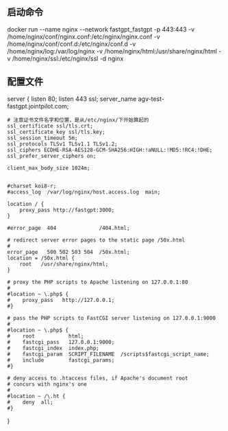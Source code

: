 

## 启动命令
docker run --name nginx --network fastgpt_fastgpt -p 443:443 -v /home/nginx/conf/nginx.conf:/etc/nginx/nginx.conf -v /home/nginx/conf/conf.d:/etc/nginx/conf.d -v /home/nginx/log:/var/log/nginx -v /home/nginx/html:/usr/share/nginx/html  -v /home/nginx/ssl:/etc/nginx/ssl -d nginx

## 配置文件
server {
    listen       80;
    listen       443 ssl;
    server_name  agv-test-fastgpt.jointpilot.com;

    # 注意证书文件名字和位置，是从/etc/nginx/下开始算起的
    ssl_certificate ssl/tls.crt;
    ssl_certificate_key ssl/tls.key;
    ssl_session_timeout 5m;
    ssl_protocols TLSv1 TLSv1.1 TLSv1.2;
    ssl_ciphers ECDHE-RSA-AES128-GCM-SHA256:HIGH:!aNULL:!MD5:!RC4:!DHE;
    ssl_prefer_server_ciphers on;

    client_max_body_size 1024m;


    #charset koi8-r;
    #access_log  /var/log/nginx/host.access.log  main;

    location / {
        proxy_pass http://fastgpt:3000;
    }

    #error_page  404              /404.html;

    # redirect server error pages to the static page /50x.html
    #
    error_page   500 502 503 504  /50x.html;
    location = /50x.html {
        root   /usr/share/nginx/html;
    }

    # proxy the PHP scripts to Apache listening on 127.0.0.1:80
    #
    #location ~ \.php$ {
    #    proxy_pass   http://127.0.0.1;
    #}

    # pass the PHP scripts to FastCGI server listening on 127.0.0.1:9000
    #
    #location ~ \.php$ {
    #    root           html;
    #    fastcgi_pass   127.0.0.1:9000;
    #    fastcgi_index  index.php;
    #    fastcgi_param  SCRIPT_FILENAME  /scripts$fastcgi_script_name;
    #    include        fastcgi_params;
    #}

    # deny access to .htaccess files, if Apache's document root
    # concurs with nginx's one
    #
    #location ~ /\.ht {
    #    deny  all;
    #}
}

